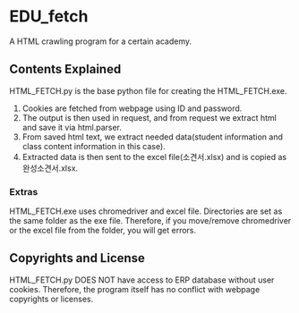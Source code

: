 # EDU_fetch
A HTML crawling program for a certain academy.

## Contents Explained
HTML_FETCH.py is the base python file for creating the HTML_FETCH.exe.
1. Cookies are fetched from webpage using ID and password.
2. The output is then used in request, and from request we extract html and save it via html.parser.
3. From saved html text, we extract needed data(student information and class content information in this case).
4. Extracted data is then sent to the excel file(소견서.xlsx) and is copied as 완성소견서.xlsx.

### Extras
HTML_FETCH.exe uses chromedriver and excel file. Directories are set as the same folder as the exe file. Therefore, if you move/remove chromedriver or the excel file from the folder, you will get errors.

## Copyrights and License
HTML_FETCH.py DOES NOT have access to ERP database without user cookies. Therefore, the program itself has no conflict with webpage copyrights or licenses.
